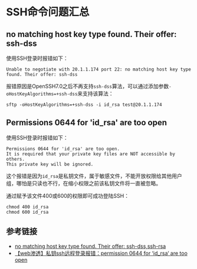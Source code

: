 # SSH命令问题汇总

## no matching host key type found. Their offer: ssh-dss

使用SSH登录时报错如下：

```
Unable to negotiate with 20.1.1.174 port 22: no matching host key type found. Their offer: ssh-dss
```

<!--more-->
报错原因是OpenSSH7.0之后不再支持`ssh-dss`算法，可以通过添加参数`-oHostKeyAlgorithms=+ssh-dss`来支持该算法：

```
sftp -oHostKeyAlgorithms=+ssh-dss -i id_rsa test@20.1.1.174
```

## Permissions 0644 for 'id_rsa' are too open

使用SSH登录时报错如下：

```
Permissions 0644 for 'id_rsa' are too open.
It is required that your private key files are NOT accessible by others.
This private key will be ignored.
```

这个报错是因为`id_rsa`是私钥文件，属于敏感文件，不能开放权限给其他用户组，哪怕是只读也不行，在缩小权限之前该私钥文件将一直被忽略。

通过赋予该文件400或600的权限即可成功登陆SSH：

```
chmod 400 id_rsa
chmod 600 id_rsa
```

## 参考链接

* [no matching host key type found. Their offer: ssh-dss,ssh-rsa](https://blog.csdn.net/W346850397/article/details/124826497)
* [【web渗透】私钥ssh远程登录报错：permission 0644 for ‘id_rsa‘ are too open](https://blog.csdn.net/m0_52640673/article/details/120584685)